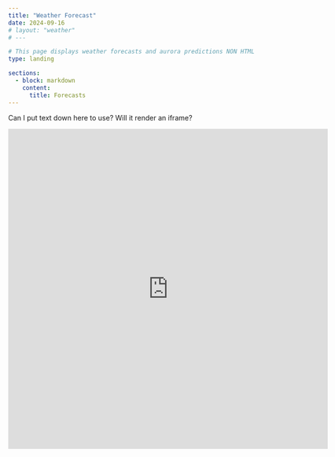 ```yaml
---
title: "Weather Forecast"
date: 2024-09-16
# layout: "weather"
# ---

# This page displays weather forecasts and aurora predictions NON HTML VERSION.
type: landing

sections:
  - block: markdown
    content:
      title: Forecasts
---
```


Can I put text down here to use? Will it render an iframe?

<iframe width="650" height="650" src="https://embed.windy.com/embed.html?type=map&location=coordinates&metricRain=mm&metricTemp=°C&metricWind=km/h&zoom=6&overlay=wind&product=ecmwf&level=surface&lat=-37.37&lon=149.172&detailLat=-36.879620605026766&detailLon=147.87597656250003&marker=true&message=true" frameborder="0"></iframe>